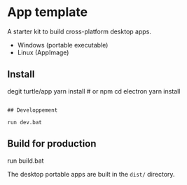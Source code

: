 # App template

A starter kit to build cross-platform desktop apps.

- Windows (portable executable)
- Linux (AppImage)

## Install
degit turtle/app
yarn install # or npm
cd electron
yarn install
```

## Developpement

run dev.bat
```


## Build for production

run build.bat

The desktop portable apps are built in the `dist/` directory.
